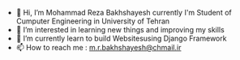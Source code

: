 - 👋 Hi, I’m Mohammad Reza Bakhshayesh
     currently I'm Student of Cumputer Engineering in University of Tehran
- 👀 I’m interested in learning new things and improving my skills
- 🌱 I’m currently learn to build Websitesusing Django Framework
- 📫 How to reach me : m.r.bakhshayesh@chmail.ir


<!---
Bakhsh1123/Bakhsh1123 is a ✨ special ✨ repository because its `README.md` (this file) appears on your GitHub profile.
You can click the Preview link to take a look at your changes.
--->
